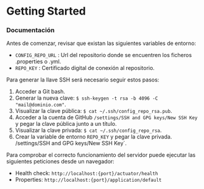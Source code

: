 # Getting Started

### Documentación
Antes de comenzar, revisar que existan las siguientes variables de entorno:

* `CONFIG_REPO_URL` : Url del repositorio donde se encuentren los ficheros .properties o .yml.
* `REPO_KEY` : Certificado digital de conexión al repositorio.

Para generar la llave SSH será necesario seguir estos pasos:

1. Acceder a Git bash.
2. Generar la nueva clave: `$ ssh-keygen -t rsa -b 4096 -C "mail@dominio.com"`.
3. Visualizar la clave pública: `$ cat ~/.ssh/config_repo_rsa.pub`.
4. Acceder a la cuenta de GitHub `/settings/SSH and GPG keys/New SSH Key` y pegar la clave pública junto a un título.
5. Visualizar la clave privada: `$ cat ~/.ssh/config_repo_rsa`.
6. Crear la variable de entorno `REPO_KEY` y pegar la clave privada. /settings/SSH and GPG keys/New SSH Key`.
	

Para comprobar el correcto funcionamiento del servidor puede ejecutar las siguientes peticiones desde un navegador:

* Health check:	`http://localhost:{port}/actuator/health`
* Properties:	`http://localhost:{port}/application/default`

